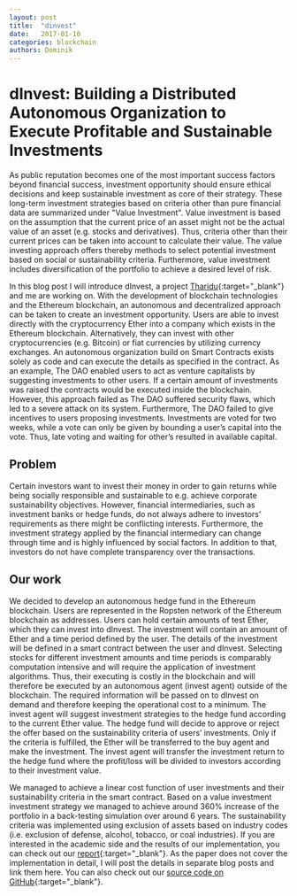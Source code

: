 ```yaml
---
layout: post
title:  "dinvest"
date:   2017-01-10
categories: blockchain
authors: Dominik
---
```

# dInvest: Building a Distributed Autonomous Organization to Execute Profitable and Sustainable Investments
As public reputation becomes one of the most important success factors beyond financial success, investment opportunity should ensure ethical decisions and keep sustainable investment as core of their strategy. These long-term investment strategies based on criteria other than pure financial data are summarized under "Value Investment". Value investment is based on the assumption that the current price of an asset might not be the actual value of an asset (e.g. stocks and derivatives). Thus, criteria other than their current prices can be taken into account to calculate their value. The value investing approach offers thereby methods to select potential investment based on social or sustainability criteria. Furthermore, value investment includes diversification of the portfolio to achieve a desired level of risk.

In this blog post I will introduce dInvest, a project [Tharidu](https://se.linkedin.com/in/tharidu-fernando){:target="_blank"} and me are working on. With the development of blockchain technologies and the Ethereum blockchain, an autonomous and decentralized approach can be taken to create an investment opportunity. Users are able to invest directly with the cryptocurrency Ether into a company which exists in the Ethereum blockchain. Alternatively, they can invest with other cryptocurrencies (e.g. Bitcoin) or fiat currencies by utilizing currency exchanges. An autonomous organization build on Smart Contracts exists solely as code and can execute the details as specified in the contract. As an example, The DAO enabled users to act as venture capitalists by suggesting investments to other users. If a certain amount of investments was raised the contracts would be executed inside the blockchain. However, this approach failed as The DAO suffered security flaws, which led to a severe attack on its system. Furthermore, The DAO failed to give incentives to users proposing investments. Investments are voted for two weeks, while a vote can only be given by bounding a user’s capital into the vote. Thus, late voting and waiting for other’s resulted in available capital.


## Problem
Certain investors want to invest their money in order to gain returns while being socially responsible and sustainable to e.g. achieve corporate sustainability objectives. However, financial intermediaries, such as investment banks or hedge funds, do not always adhere to investors’ requirements as there might be conflicting interests. Furthermore, the investment strategy applied by the financial intermediary can change through time and is highly influenced by social factors. In addition to that, investors do not have complete transparency over the transactions.

## Our work
We decided to develop an autonomous hedge fund in the Ethereum blockchain. Users are represented in the Ropsten network of the Ethereum blockchain as addresses. Users can hold certain amounts of test Ether, which they can invest into dInvest. The investment will contain an amount of Ether and a time period defined by the user. The details of the investment will be defined in a smart contract between the user and dInvest. Selecting stocks for different investment amounts and time periods is comparably computation intensive and will require the application of investment algorithms. Thus, their executing is costly in the blockchain and will therefore be executed by an autonomous agent (invest agent) outside of the blockchain. The required information will be passed on to dInvest on demand and therefore keeping the operational cost to a minimum.
The invest agent will suggest investment strategies to the hedge fund according to the current Ether value. The hedge fund will decide to approve or reject the offer based on the sustainability criteria of users’ investments. Only if the criteria is fulfilled, the Ether will be transferred to the buy agent and make the investment. The invest agent will transfer the investment return to the hedge fund where the profit/loss will be divided to investors according to their investment value.

We managed to achieve a linear cost function of user investments and their sustainability criteria in the smart contract. Based on a value investment investment strategy we managed to achieve around 360% increase of the portfolio in a back-testing simulation over around 6 years. The sustainability criteria was implemented using exclusion of assets based on industry codes (i.e. exclusion of defense, alcohol, tobacco, or coal industries).
If you are interested in the academic side and the results of our implementation, you can check out our [report](https://goo.gl/T74EGE){:target="_blank"}.
As the paper does not cover the implementation in detail, I will post the details in separate blog posts and link them here. You can also check out our [source code on GitHub](github.com/nud3l/dInvest){:target="_blank"}.
